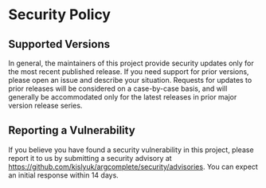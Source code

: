 # Security Policy

## Supported Versions

In general, the maintainers of this project provide security updates only for the most recent published release. If you need support for prior versions, please open an issue and describe your situation. Requests for updates to prior releases will be considered on a case-by-case basis, and will generally be accommodated only for the latest releases in prior major version release series.

## Reporting a Vulnerability

If you believe you have found a security vulnerability in this project, please report it to us by submitting a security advisory at https://github.com/kislyuk/argcomplete/security/advisories. You can expect an initial response within 14 days.
